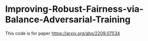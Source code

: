 # Improving-Robust-Fairness-via-Balance-Adversarial-Training

This code is for paper https://arxiv.org/abs/2209.07534
